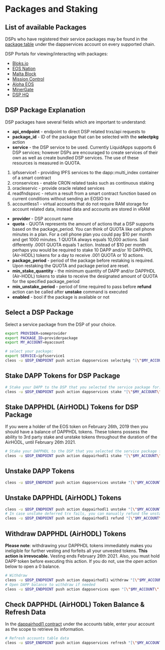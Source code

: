 Packages and Staking
====================

## List of available Packages
DSPs who have registered their service packages may be found in the [package table](https://bloks.io/account/dappservices?loadContract=true&tab=Tables&account=dappservices&scope=dappservices&limit=100&table=package) under the dappservices account on every supported chain.  

DSP Portals for viewing/interacting with packages:

* [Bloks.io](https://bloks.io/dsp)
* [EOS Nation](https://dsp.eosnation.io/)
* [Malta Block](https://dsp.maltablock.org/)
* [Mission Control](https://dsp.mest.net)
* [Aloha EOS](https://dsps.io/)
* [MinerGate](https://minergate.com/eos-vram-providers)
* [DSP HQ](https://dsphq.io/)

## DSP Package Explanation
DSP packages have several fields which are important to understand:

* **api_endpoint** - endpoint to direct DSP related trxs/api requests to
* **package_id** - ID of the package that can be selected with the **selectpkg** action
* **service** - the DSP service to be used.  Currently LiquidApps supports 6 DSP services; however DSPs are encouraged to create services of their own as well as create bundled DSP services.  The use of these resources is measured in QUOTA.
 1. ipfsservice1 - providing IPFS services to the dapp::multi_index container of a smart contract
 2. cronservices - enable CRON related tasks such as continuous staking
 3. oracleservic - provide oracle related services
 4. readfndspsvc - return a result from a smart contract function based on current conditions without sending an EOSIO trx
 5. accountless1 - virtual accounts that do not require RAM storage for account related data, instead data and accounts are stored in vRAM
* **provider** - DSP account name
* **quota** - QUOTA represents the amount of actions that a DSP supports based on the package_period. You can think of QUOTA like cell phone minutes in a plan.  For a cell phone plan you could pay $10 per month and get 1000 minutes.  1 QUOTA always equals 10,000 actions.  Said differently .0001 QUOTA equals 1 action.  Instead of $10 per month perhaps you would be required to stake 10 DAPP and/or 10 DAPPHDL (Air-HODL) tokens for a day to receive .001 QUOTA or 10 actions.
* **package_period** - period of the package before restaking is required. Upon restaking the QUOTA and package period are reset.
* **min_stake_quantity** - the minimum quantity of DAPP and/or DAPPHDL (Air-HODL) tokens to stake to receive the designated amount of QUOTA for the specified package_period
* **min_unstake_period** - period of time required to pass before **refund** action can be called after **unstake** command is executed
* **enabled** - bool if the package is available or not

## Select a DSP Package
Select a service package from the DSP of your choice.

```bash
export PROVIDER=someprovider
export PACKAGE_ID=providerpackage
export MY_ACCOUNT=myaccount

# select your package: 
export SERVICE=ipfsservice1
cleos -u $DSP_ENDPOINT push action dappservices selectpkg "[\"$MY_ACCOUNT\",\"$PROVIDER\",\"$SERVICE\",\"$PACKAGE_ID\"]" -p $MY_ACCOUNT@active
```

## Stake DAPP Tokens for DSP Package
```bash
# Stake your DAPP to the DSP that you selected the service package for:
cleos -u $DSP_ENDPOINT push action dappservices stake "[\"$MY_ACCOUNT\",\"$PROVIDER\",\"$SERVICE\",\"50.0000 DAPP\"]" -p $MY_ACCOUNT@active
```

## Stake DAPPHDL (AirHODL) Tokens for DSP Package
If you were a holder of the EOS token on February 26th, 2019 then you should have a balance of DAPPHDL tokens.  These tokens possess the ability to 3rd party stake and unstake tokens throughout the duration of the AirHODL, until February 26th 2021.
```bash
# Stake your DAPPHDL to the DSP that you selected the service package for:
cleos -u $DSP_ENDPOINT push action dappairhodl1 stake "[\"$MY_ACCOUNT\",\"$PROVIDER\",\"$SERVICE\",\"50.0000 DAPPHDL\"]" -p $MY_ACCOUNT@active
```

## Unstake DAPP Tokens
```bash
cleos -u $DSP_ENDPOINT push action dappservices unstake "[\"$MY_ACCOUNT\",\"$PROVIDER\",\"$SERVICE\",\"50.0000 DAPP\"]" -p $MY_ACCOUNT@active
```

## Unstake DAPPHDL (AirHODL) Tokens
```bash
cleos -u $DSP_ENDPOINT push action dappairhodl1 unstake "[\"$MY_ACCOUNT\",\"$PROVIDER\",\"$SERVICE\",\"50.0000 DAPPHDL\"]" -p $MY_ACCOUNT@active
# In case unstake deferred trx fails, you can manually refund the unstaked tokens:
cleos -u $DSP_ENDPOINT push action dappairhodl1 refund "[\"$MY_ACCOUNT\",\"$PROVIDER\",\"$SERVICE\"]" -p $MY_ACCOUNT@active
```

## Withdraw DAPPHDL (AirHODL) Tokens
**Please note**: withdrawing your DAPPHDL tokens immediately makes you ineligible for further vesting and forfeits all your unvested tokens. **This action is irrevocable.**  Vesting ends February 26th 2021.  Also, you must hold DAPP token before executing this action.  If you do not, use the *open* action below to open a 0 balance.
```bash
# Withdraw
cleos -u $DSP_ENDPOINT push action dappairhodl1 withdraw "[\"$MY_ACCOUNT\"]" -p $MY_ACCOUNT@active
# Open DAPP balance to withdraw if needed
cleos -u $DSP_ENDPOINT push action dappservices open "[\"$MY_ACCOUNT\",\"4,DAPP\",\"$MY_ACCOUNT\"]" -p $MY_ACCOUNT@active
```

## Check DAPPHDL (AirHODL) Token Balance & Refresh Data
In the [dappairhodl1 contract](https://bloks.io/contract/dappairhodl1/table?table=accounts&scope=YOUR_ACCOUNT_HERE) under the accounts table, enter your account as the scope to retrieve its information.

```bash
# Refresh accounts table data
cleos -u $DSP_ENDPOINT push action dappservices refresh "[\"$MY_ACCOUNT\"]" -p $MY_ACCOUNT@active
```
